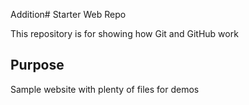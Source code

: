 Addition# Starter Web Repo

This repository is for showing how Git and GitHub work

## Purpose

Sample website with plenty of files for demos